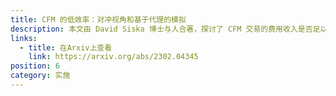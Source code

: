 ```yaml
---
title: CFM 的低效率：对冲视角和基于代理的模拟
description: 本文由 David Siska 博士与人合著，探讨了 CFM 交易的费用收入是否足以让流动性提供者对冲市场风险。
links:
  - title: 在Arxiv上查看
    link: https://arxiv.org/abs/2302.04345
position: 6
category: 实施
---
```

